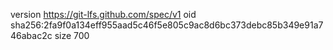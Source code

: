 version https://git-lfs.github.com/spec/v1
oid sha256:2fa9f0a134eff955aad5c46f5e805c9ac8d6bc373debc85b349e91a746abac2c
size 700
